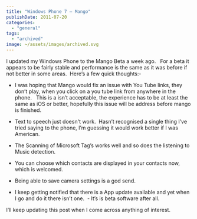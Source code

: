 ```yaml
---
title: "Windows Phone 7 – Mango"
publishDate: 2011-07-20
categories: 
  - "general"
tags:
  - "archived"
image: ~/assets/images/archived.svg
---
```


I updated my Windows Phone to the Mango Beta a week ago.   For a beta it appears to be fairly stable and performance is the same as it was before if not better in some areas.  Here’s a few quick thoughts:-

- I was hoping that Mango would fix an issue with You Tube links, they don’t play, when you click on a you tube link from anywhere in the phone.   This is a isn’t acceptable, the experience has to be at least the same as iOS or better, hopefully this issue will be address before mango is finished.  
    
- Text to speech just doesn't work.  Hasn’t recognised a single thing I’ve tried saying to the phone, I’m guessing it would work better if I was American.  
    
- The Scanning of Microsoft Tag’s works well and so does the listening to Music detection.  
    
- You can choose which contacts are displayed in your contacts now, which is welcomed.  
    
- Being able to save camera settings is a god send.  
    
- I keep getting notified that there is a App update available and yet when I go and do it there isn’t one.  - It’s is beta software after all.

I’ll keep updating this post when I come across anything of interest.

